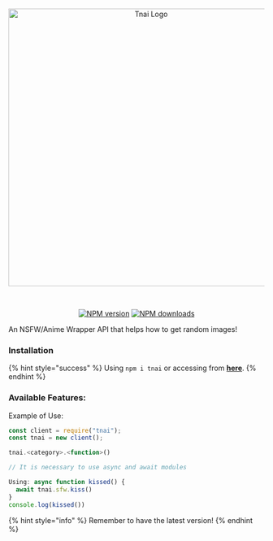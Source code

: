 <div align="center">
  <br />
  <p>
    <a href="https://discord.gg/2BQMYyV"><img src="https://cdn.discordapp.com/attachments/702047402328195152/732285388063899668/b75c04ba-ba8f-4057-93c0-9322f33526cf2F20200425_115122.png" width="546" alt="Tnai Logo" /></a>  </p>
  <br />
  <p>
    <a href="https://www.npmjs.com/package/tnai"><img src="https://img.shields.io/npm/v/tnai.svg?maxAge=3600" alt="NPM version" /></a>
    <a href="https://www.npmjs.com/package/tnai"><img src="https://img.shields.io/npm/dt/tnai.svg?maxAge=3600" alt="NPM downloads" /></a>
  </p>
</div>
An NSFW/Anime Wrapper API that helps how to get random images!


### Installation
{% hint style="success" %}
Using ``npm i tnai`` or accessing from **[here](https://npmjs.com/package/tnai)**.
{% endhint %}

### Available Features:
Example of Use:
```javascript 
const client = require("tnai");
const tnai = new client();

tnai.<category>.<function>()

// It is necessary to use async and await modules

Using: async function kissed() {
  await tnai.sfw.kiss()  
}
console.log(kissed())
``` 

{% hint style="info" %}
Remember to have the latest version!
{% endhint %}
